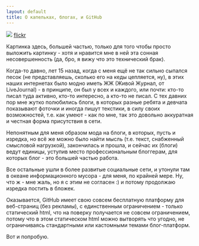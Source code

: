 ```yaml
---
layout: default
title: О капельках, блогах, и GitHub
---
```

![](https://farm2.staticflickr.com/1971/31676976518_82e9962e13_b.jpg)
[flickr](https://www.flickr.com/photos/pustul/31676976518/in/dateposted-public/)

Картинка здесь, большей частью, только для того чтобы просто выложить картинку - хотя и нравится мне в ней эта сонная несовершенность (да, бро, я вижу что это технический брак).

Когда-то давно, лет 15 назад, когда с меня ещё не так сильно сыпался песок (не представляешь, сколько его на кеды цепляется, ну), в этих наших интернетах было модно иметь ЖЖ (Живой Журнал, от LiveJournal) - в принципе, он был у всех и каждого, или почти: кто-то писал туда активно, кто-то интересно, а кто-то не писал. С тех давних пор мне жутко полюбились блоги, в которых разные ребята и девчата показывают фоточки и иногда пишут текстики, в силу своих возможностей, т.е. как умеют - как по мне, так это довольно аккуратная и честная форма присутствия в сети.

Непонятным для меня образом мода на блоги, в которых, пусть и изредка, но всё же можно было найти мысль (т.е. текст, снабженный смысловой нагрузкой), закончилась и прошла, и сейчас их (блоги) ведут единицы, уступив место профессиональным блоггерам, для которых блог - это большей частью работа.

Все остальные ушли в более развитые социальные сети, и утонули там в океане информационного мусора - для меня, по крайней мере. Ну, что ж - мне жаль, но я с этим не согласен :) и потому продолжаю изредка постить в бложек.

Оказывается, GitHub имеет свою совсем бесплатную платформу для веб-страниц (без рекламы), с единственным ограничением - только статический html, что на поверку получается не совсем ограничением, потому что в этом статическом html можно вытворять что угодно, не ограничиваясь стандартными или кастомными темами блог-платформ.

Вот и попробую.
